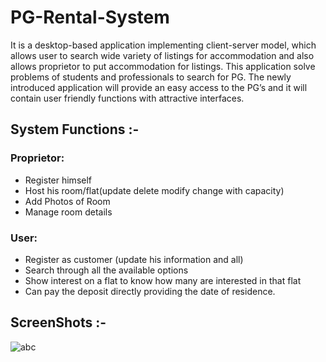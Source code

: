 # PG-Rental-System
It is a desktop-based application implementing client-server model, which allows user to search wide variety of listings for accommodation and also allows proprietor to put accommodation for listings. This application solve problems of students and professionals to search for PG. The newly introduced application will provide an easy access to the  PG’s and it will contain user friendly functions with attractive interfaces.

## System Functions :-
### Proprietor:
* Register himself
* Host his room/flat(update delete modify change with capacity)
* Add Photos of Room
* Manage room details

### User:
* Register as customer (update his information and all)
* Search through all the available options
* Show interest on a flat to know how many are interested in that flat
* Can pay the deposit directly providing the date of residence.

## ScreenShots :-
![abc](/home/cristiano/Downloads/home.jpeg)



